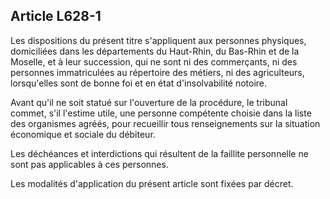 Article L628-1
----
Les dispositions du présent titre s'appliquent aux personnes physiques,
domiciliées dans les départements du Haut-Rhin, du Bas-Rhin et de la Moselle, et
à leur succession, qui ne sont ni des commerçants, ni des personnes
immatriculées au répertoire des métiers, ni des agriculteurs, lorsqu'elles sont
de bonne foi et en état d'insolvabilité notoire.

Avant qu'il ne soit statué sur l'ouverture de la procédure, le tribunal commet,
s'il l'estime utile, une personne compétente choisie dans la liste des
organismes agréés, pour recueillir tous renseignements sur la situation
économique et sociale du débiteur.

Les déchéances et interdictions qui résultent de la faillite personnelle ne sont
pas applicables à ces personnes.

Les modalités d'application du présent article sont fixées par décret.
